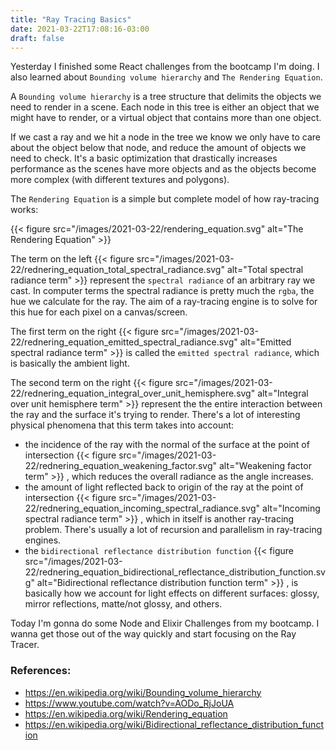 ```yaml
---
title: "Ray Tracing Basics"
date: 2021-03-22T17:08:16-03:00
draft: false
---
```


Yesterday I finished some React challenges from the bootcamp I'm doing.
I also learned about `Bounding volume hierarchy` and `The Rendering Equation`.

A `Bounding volume hierarchy` is a tree structure that
delimits the objects we need to render in a scene.
Each node in this tree is either an object that we might have to render,
or a virtual object that contains more than one object.

If we cast a ray and we hit a node in the tree
we know we only have to care about the object below that node,
and reduce the amount of objects we need to check.
It's a basic optimization that drastically increases performance
as the scenes have more objects
and as the objects become more complex (with different textures and polygons).

The `Rendering Equation` is a simple but complete model
of how ray-tracing works:

{{< figure src="/images/2021-03-22/rendering_equation.svg" alt="The Rendering Equation" >}}

The term on the left
{{< figure src="/images/2021-03-22/rednering_equation_total_spectral_radiance.svg" alt="Total spectral radiance term" >}}
represent the `spectral radiance` of an arbitrary ray we cast.
In computer terms the spectral radiance is pretty much the `rgba`,
the hue we calculate for the ray.
The aim of a ray-tracing engine is to solve for this hue
for each pixel on a canvas/screen.

The first term on the right
{{< figure src="/images/2021-03-22/rednering_equation_emitted_spectral_radiance.svg" alt="Emitted spectral radiance term" >}}
is called the `emitted spectral radiance`, which is basically the ambient light.

The second term on the right
{{< figure src="/images/2021-03-22/rednering_equation_integral_over_unit_hemisphere.svg" alt="Integral over unit hemisphere term" >}}
represent the the entire interaction between the ray
and the surface it's trying to render.
There's a lot of interesting physical phenomena that this term takes into account:

- the incidence of the ray with the normal of the surface at the point of intersection
  {{< figure src="/images/2021-03-22/rednering_equation_weakening_factor.svg" alt="Weakening factor term" >}}
  , which reduces the overall radiance as the angle increases.
- the amount of light reflected back to origin of the ray at the point of intersection
  {{< figure src="/images/2021-03-22/rednering_equation_incoming_spectral_radiance.svg" alt="Incoming spectral radiance term" >}}
  , which in itself is another ray-tracing problem.
  There's usually a lot of recursion and parallelism in ray-tracing engines.
- the `bidirectional reflectance distribution function`
  {{< figure src="/images/2021-03-22/rednering_equation_bidirectional_reflectance_distribution_function.svg" alt="Bidirectional reflectance distribution function term" >}}
  , is basically how we account for light effects on different surfaces:
  glossy, mirror reflections, matte/not glossy, and others.

Today I'm gonna do some Node and Elixir Challenges from my bootcamp.
I wanna get those out of the way quickly and start focusing on the Ray Tracer.

### References:

- https://en.wikipedia.org/wiki/Bounding_volume_hierarchy
- https://www.youtube.com/watch?v=AODo_RjJoUA
- https://en.wikipedia.org/wiki/Rendering_equation
- https://en.wikipedia.org/wiki/Bidirectional_reflectance_distribution_function
